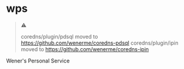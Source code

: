 # wps

> ⚠️
> 
> coredns/plugin/pdsql moved to https://github.com/wenerme/coredns-pdsql
> coredns/plugin/ipin moved to https://github.com/wenerme/coredns-ipin

Wener's Personal Service
